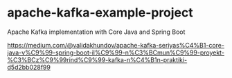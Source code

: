 # apache-kafka-example-project
Apache Kafka implementation with Core Java and Spring Boot

https://medium.com/@validakhundov/apache-kafka-seriyas%C4%B1-core-java-v%C9%99-spring-boot-il%C9%99-n%C3%BCmun%C9%99-proyekt-%C3%BCz%C9%99rind%C9%99-kafka-n%C4%B1n-praktiki-d5d2bb028f99
